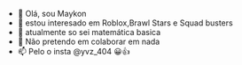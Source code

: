 - 👋 Olá, sou Maykon
- 👀 estou interesado em Roblox,Brawl Stars e Squad busters
- 🌱 atualmente so sei matemática basica
- 💞️ Não pretendo em colaborar em nada
- 📫 Pelo o insta @yvz_404 😀👍

<!---
Maykon21/Maykon21 is a ✨ special ✨ repository because its `README.md` (this file) appears on your GitHub profile.
You can click the Preview link to take a look at your changes.
--->

